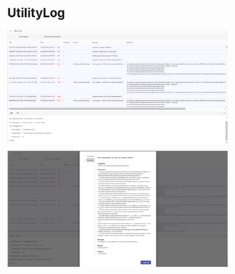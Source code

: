 # UtilityLog

![Alt text](Screen_Shots/UtilityLog1.png?raw=true "Title")

![Alt text](Screen_Shots/UtilityLog2.png?raw=true "Title")

